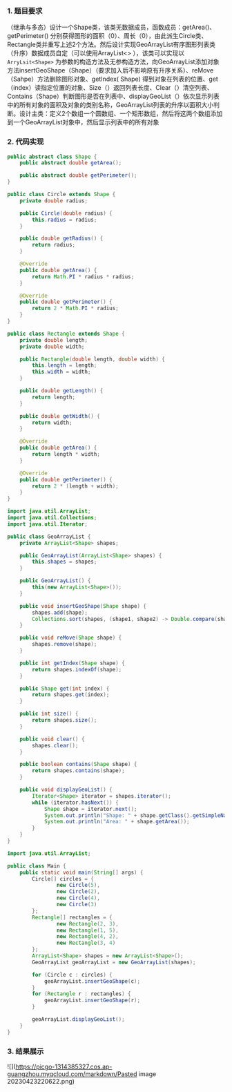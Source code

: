 ### 1. 题目要求

（继承与多态）设计一个Shape类，该类无数据成员，函数成员：getArea()、getPerimeter()
分别获得图形的面积（0）、周长（0），由此派生Circle类、Rectangle类并重写上述2个方法。然后设计实现GeoArrayList有序图形列表类（升序）数据成员自定（可以使用ArrayList<>
），该类可以实现以`ArryLsit<Shape>`
为参数的构造方法及无参构造方法，向GeoArrayList添加对象方法insertGeoShape（Shape）（要求加入后不影响原有升序关系）、reMove（Sahpe）方法删除图形对象、getIndex(
Shape)
得到对象在列表的位置、get（index）读指定位置的对象、Size（）返回列表长度、Clear（）清空列表、Contains（Shape）判断图形是否在列表中、displayGeoList（）依次显示列表中的所有对象的面积及对象的类别名称，GeoArrayList列表的升序以面积大小判断。设计主类：定义2个数组一个圆数组、一个矩形数组，然后将这两个数组添加到一个GeoArrayList对象中，然后显示列表中的所有对象

### 2. 代码实现

```java
public abstract class Shape {
    public abstract double getArea();

    public abstract double getPerimeter();
}

public class Circle extends Shape {
    private double radius;

    public Circle(double radius) {
        this.radius = radius;
    }

    public double getRadius() {
        return radius;
    }

    @Override
    public double getArea() {
        return Math.PI * radius * radius;
    }

    @Override
    public double getPerimeter() {
        return 2 * Math.PI * radius;
    }
}

public class Rectangle extends Shape {
    private double length;
    private double width;

    public Rectangle(double length, double width) {
        this.length = length;
        this.width = width;
    }

    public double getLength() {
        return length;
    }

    public double getWidth() {
        return width;
    }

    @Override
    public double getArea() {
        return length * width;
    }

    @Override
    public double getPerimeter() {
        return 2 * (length + width);
    }
}

import java.util.ArrayList;
import java.util.Collections;
import java.util.Iterator;

public class GeoArrayList {
    private ArrayList<Shape> shapes;

    public GeoArrayList(ArrayList<Shape> shapes) {
        this.shapes = shapes;
    }

    public GeoArrayList() {
        this(new ArrayList<Shape>());
    }

    public void insertGeoShape(Shape shape) {
        shapes.add(shape);
        Collections.sort(shapes, (shape1, shape2) -> Double.compare(shape1.getArea(), shape2.getArea()));
    }

    public void reMove(Shape shape) {
        shapes.remove(shape);
    }

    public int getIndex(Shape shape) {
        return shapes.indexOf(shape);
    }

    public Shape get(int index) {
        return shapes.get(index);
    }

    public int size() {
        return shapes.size();
    }

    public void clear() {
        shapes.clear();
    }

    public boolean contains(Shape shape) {
        return shapes.contains(shape);
    }

    public void displayGeoList() {
        Iterator<Shape> iterator = shapes.iterator();
        while (iterator.hasNext()) {
            Shape shape = iterator.next();
            System.out.println("Shape: " + shape.getClass().getSimpleName());
            System.out.println("Area: " + shape.getArea());
        }
    }
}

import java.util.ArrayList;

public class Main {
    public static void main(String[] args) {
        Circle[] circles = {
                new Circle(5),
                new Circle(2),
                new Circle(4),
                new Circle(3)
        };
        Rectangle[] rectangles = {
                new Rectangle(2, 3),
                new Rectangle(1, 5),
                new Rectangle(4, 2),
                new Rectangle(3, 4)
        };
        ArrayList<Shape> shapes = new ArrayList<Shape>();
        GeoArrayList geoArrayList = new GeoArrayList(shapes);

        for (Circle c : circles) {
            geoArrayList.insertGeoShape(c);
        }
        for (Rectangle r : rectangles) {
            geoArrayList.insertGeoShape(r);
        }

        geoArrayList.displayGeoList();
    }
}

```

### 3. 结果展示

![](https://picgo-1314385327.cos.ap-guangzhou.myqcloud.com/markdown/Pasted image 20230423220622.png)
